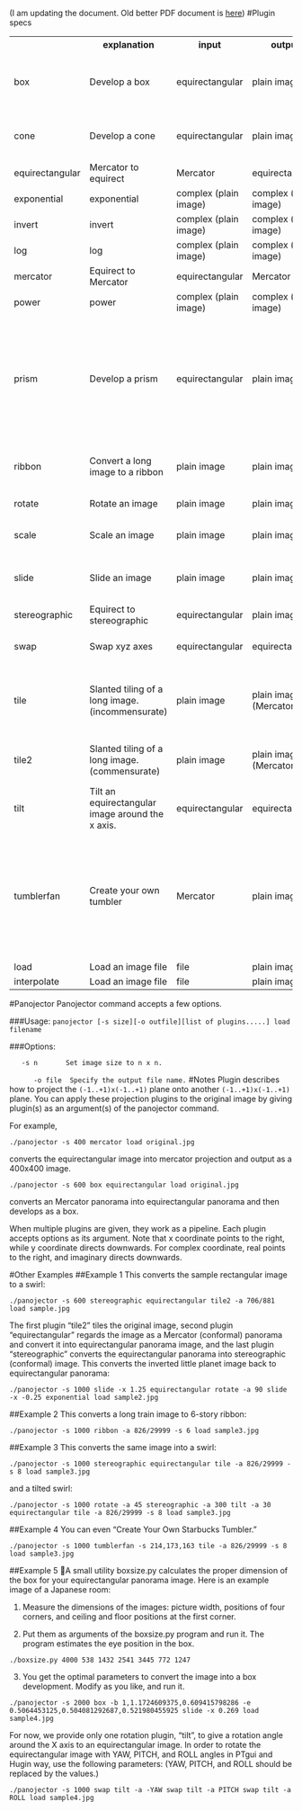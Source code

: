 (I am updating the document. Old better PDF document is [here](http://dl.dropbox.com/u/972778/panojector/plugins.pdf))
#Plugin specs
<table>
<tr>
<th></th>
<th>explanation</th>
<th>input</th>
<th>output</th>
<th colspan="2">options / argument</th>
</tr>

<tr>
<td>box</td>
<td>Develop a box</td>
<td>equirectangular</td>
<td>plain image</td>
<td>-b x,y,z<br />-e x,y,z</td>
<td>aspect ratio of the box<br />
 eye position</td>
</tr>

<tr>
<td>cone</td>
<td>Develop a cone</td>
<td>equirectangular</td>
<td>plain image</td>
<td>"-r 0.3		radius of the base
-e 0.2		eye height to cone height"</td>
</tr>

<tr>
<td>equirectangular</td>
<td>Mercator to equirect</td>
<td>Mercator</td>
<td>equirectangular</td>
<td>No option</td>
</tr>

<tr>
<td>exponential</td>
<td>exponential</td>
<td>complex (plain image)</td>
<td>complex (plain image)</td>
<td>No option</td>
</tr>

<tr>
<td>invert</td>
<td>invert</td>
<td>complex (plain image)</td>
<td>complex (plain image)</td>
<td>No option</td>
</tr>

<tr>
<td>log</td>
<td>log</td>
<td>complex (plain image)</td>
<td>complex (plain image)</td>
<td>No option</td>
</tr>

<tr>
<td>mercator</td>
<td>Equirect to Mercator</td>
<td>equirectangular</td>
<td>Mercator</td>
<td>No option</td>
</tr>

<tr>
<td>power</td>
<td>power</td>
<td>complex (plain image)</td>
<td>complex (plain image)</td>
<td>-n 2		Power of n</td>
</tr>

<tr>
<td>prism</td>
<td>Develop a prism</td>
<td>equirectangular</td>
<td>plain image</td>
<td>"-e 0.5		Eye height.
-h 0.5		Height of the prism.
-s 6		Number of sides.
-z 2		Specify where to attach the zenith cap.
-n 2		Specify where to attach the nadir cap."</td>
</tr>

<tr>
<td>ribbon</td>
<td>Convert a long image to a ribbon</td>
<td>plain image</td>
<td>plain image</td>
<td>-a 0.5 or -a 200/500	Aspect ratio of the input image.</td>
</tr>

<tr>
<td>rotate</td>
<td>Rotate an image</td>
<td>plain image</td>
<td>plain image</td>
<td>-a 0		Specify angle in degree.</td>
</tr>

<tr>
<td>scale</td>
<td>Scale an image</td>
<td>plain image</td>
<td>plain image</td>
<td>"-x 1
-y 1
-xy 1		Specify amounts
-p"</td>
</tr>

<tr>
<td>slide</td>
<td>Slide an image</td>
<td>plain image</td>
<td>plain image</td>
<td>"-x 0
-y 0		Specify amounts (in image coordinate)"</td>
</tr>

<tr>
<td>stereographic</td>
<td>Equirect to stereographic</td>
<td>equirectangular</td>
<td>plain image</td>
<td>-a 90		Field of view.</td>
</tr>

<tr>
<td>swap</td>
<td>Swap xyz axes</td>
<td>equirectangular</td>
<td>equirectangular</td>
<td>-n 1		Swap xyz axes multiple times.</td>
</tr>

<tr>
<td>tile</td>
<td>Slanted tiling of a long image. (incommensurate)</td>
<td>plain image</td>
<td>plain image (Mercator)</td>
<td>"-a 0.5 or -a 200/500	Aspect ratio of the input image.
-s 8		Number of stories		"</td>
</tr>

<tr>
<td>tile2</td>
<td>Slanted tiling of a long image. (commensurate)</td>
<td>plain image</td>
<td>plain image (Mercator)</td>
<td>-a 0.5 or -a 200/500	Aspect ratio of the input image.</td>
</tr>

<tr>
<td>tilt</td>
<td>Tilt an equirectangular image around the x axis.</td>
<td>equirectangular</td>
<td>equirectangular</td>
<td>-a 0		Specify angle in degree.</td>
</tr>

<tr>
<td>tumblerfan</td>
<td>Create your own tumbler</td>
<td>Mercator</td>
<td>plain image</td>
<td>-s wtop,wbot,height	SIze of the fan. Wtop and wbot specifies the top and bottom width of the developed fan, and height specifies the fan height.</td>
</tr>

<tr>
<td>load</td>
<td>Load an image file</td>
<td>file</td>
<td>plain image</td>
<td>file name</td>
</tr>

<tr>
<td>interpolate</td>
<td>Load an image file</td>
<td>file</td>
<td>plain image</td>
<td>file name
</table>

#Panojector
Panojector command accepts a few options.

###Usage:
 `panojector [-s size][-o outfile][list of plugins.....] load filename`

###Options:

`	-s n	   Set image size to n x n.`

`      -o file  Specify the output file name.`
#Notes
Plugin describes how to project the `(-1..+1)x(-1..+1)` plane onto another `(-1..+1)x(-1..+1)` plane. You can apply these projection plugins to the original image by giving plugin(s) as an argument(s) of the panojector command.

For example,

`./panojector -s 400 mercator load original.jpg`

converts the equirectangular image into mercator projection and output as a 400x400 image.

`./panojector -s 600 box equirectangular load original.jpg`

converts an Mercator panorama into equirectangular panorama and then develops as a box.

When multiple plugins are given, they work as a pipeline.  Each plugin accepts options as its argument. Note that x coordinate points to the right, while y coordinate directs downwards. For complex coordinate, real points to the right, and imaginary directs downwards.

#Other Examples
##Example 1
This converts the sample rectangular image to a swirl:

`./panojector -s 600 stereographic equirectangular tile2 -a 706/881 load sample.jpg`

The first plugin “tile2” tiles the original image, second plugin “equirectangular” regards the image as a Mercator (conformal) panorama and convert it into equirectangular panorama image, and the last plugin “stereographic” converts the equirectangular panorama into stereographic (conformal) image.
This converts the inverted little planet image back to equirectangular panorama:

`./panojector -s 1000 slide -x 1.25 equirectangular rotate -a 90 slide -x -0.25 exponential load sample2.jpg`

##Example 2
This converts a long train image to 6-story ribbon:

`./panojector -s 1000 ribbon -a 826/29999 -s 6 load sample3.jpg`

##Example 3
This converts the same image into a swirl:

`./panojector -s 1000 stereographic equirectangular tile -a 826/29999 -s 8 load sample3.jpg`

and a tilted swirl:

`./panojector -s 1000 rotate -a 45 stereographic -a 300 tilt -a 30 equirectangular tile -a 826/29999 -s 8 load sample3.jpg`

##Example 4
You can even “Create Your Own Starbucks Tumbler.”

`./panojector -s 1000 tumblerfan -s 214,173,163 tile -a 826/29999 -s 8 load sample3.jpg`

##Example 5
A small utility boxsize.py calculates the proper dimension of the box for your equirectangular panorama image. Here is an example image of a Japanese room:

1. Measure the dimensions of the images: picture width, positions of four corners, and ceiling and floor positions at the first corner. 

2. Put them as arguments of the boxsize.py program and run it. The program estimates the eye position in the box.

`./boxsize.py 4000 538 1432 2541 3445 772 1247`

3. You get the optimal parameters to convert the image into a box development. Modify as you like, and run it.

`./panojector -s 2000 box -b 1,1.1724609375,0.609415798286 -e 0.5064453125,0.504081292687,0.521980455925 slide -x 0.269 load sample4.jpg`

For now, we provide only one rotation plugin, “tilt”, to give a rotation angle around the X axis to an equirectangular image.  In order to rotate the equirectangular image with YAW, PITCH, and ROLL angles in  PTgui and Hugin way, use the following parameters: (YAW, PITCH, and ROLL should be replaced by the values.)

`./panojector -s 1000 swap tilt -a -YAW swap tilt -a PITCH swap tilt -a ROLL load sample4.jpg`
